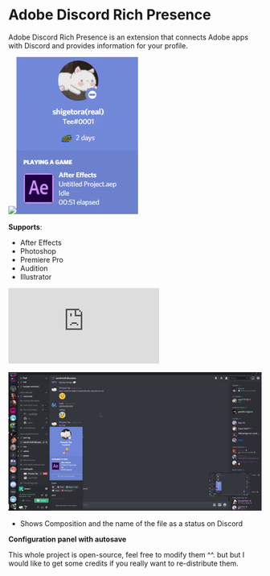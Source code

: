 # Adobe Discord Rich Presence

Adobe Discord Rich Presence is an extension that connects Adobe apps with Discord and provides information for your profile.

![](https://cdn.discordapp.com/attachments/738153603079995453/749741755003306084/rpc.png)![](demo/rpc.gif)

**Supports**:
- After Effects
- Photoshop
- Premiere Pro
- Audition
- Illustrator

![Installation guide](https://github.com/lolitee/adobe-discord-rpc/blob/master/GUIDE.md)

![](demo/preview.gif)
- Shows Composition and the name of the file as a status on Discord

**Configuration panel with autosave**

This whole project is open-source, feel free to modify them ^^. but but I would like to get some credits if you really want to re-distribute them. 

